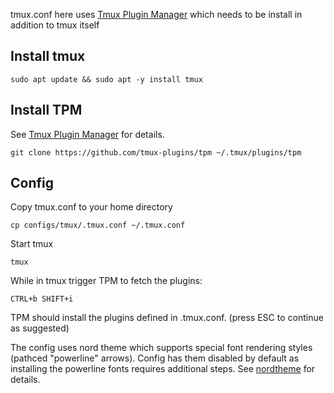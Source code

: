 
tmux.conf here uses [Tmux Plugin Manager](https://github.com/tmux-plugins/tpm)
which needs to be install in addition to tmux itself

## Install tmux
```
sudo apt update && sudo apt -y install tmux
```

## Install TPM
See [Tmux Plugin Manager](https://github.com/tmux-plugins/tpm) for details.
```
git clone https://github.com/tmux-plugins/tpm ~/.tmux/plugins/tpm
```


## Config
Copy tmux.conf to your home directory
```
cp configs/tmux/.tmux.conf ~/.tmux.conf
```

Start tmux
```
tmux
```

While in tmux trigger TPM to fetch the plugins:
```
CTRL+b SHIFT+i
```
TPM should install the plugins defined in .tmux.conf. 
(press ESC to continue as suggested)


The config uses nord theme which supports special font rendering styles (pathced "powerline" arrows). Config has them disabled by default as installing the powerline fonts requires additional steps.
See [nordtheme](https://www.nordtheme.com/docs/ports/tmux/configuration) for details.

